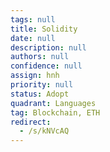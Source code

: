 ```yaml
---
tags: null
title: Solidity
date: null
description: null
authors: null
confidence: null
assign: hnh
priority: null
status: Adopt
quadrant: Languages
tag: Blockchain, ETH
redirect:
  - /s/kNVcAQ
---
```

